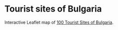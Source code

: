 # Tourist sites of Bulgaria
Interactive Leaflet map of [100 Tourist Sites of Bulgaria](https://en.wikipedia.org/wiki/100_Tourist_Sites_of_Bulgaria).
